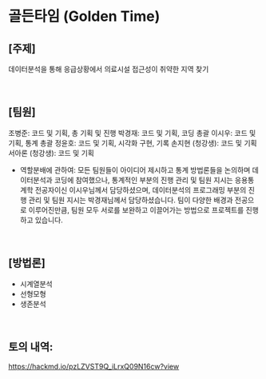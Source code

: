 # 골든타임 (Golden Time)

## [주제] 
데이터분석을 통해 응급상황에서 의료시설 접근성이 취약한 지역 찾기

<br>

## [팀원]
조병준: 코드 및 기획, 총 기획 및 진행
박경재: 코드 및 기획, 코딩 총괄
이시우: 코드 및 기획, 통계 총괄
정윤호: 코드 및 기획, 시각화 구현, 기록
손지현 (청강생): 코드 및 기획
서아론 (청강생): 코드 및 기획 


* 역할분배에 관하여: 모든 팀원들이 아이디어 제시하고 통계 방법론들을 논의하며 데이터분석과 코딩에 참여했으나, 통계적인 부분의 진행 관리 및 팀원 지시는 응용통계학 전공자이신 이시우님께서 담당하셨으며, 데이터분석의 프로그래밍 부분의 진행 관리 및 팀원 지시는 박경재님께서 담당하셨습니다. 팀이 다양한 배경과 전공으로 이루어진만큼, 팀원 모두 서로를 보완하고 이끌어가는 방법으로 프로젝트를 진행하고 있습니다. 

<br>

## [방법론]
* 시계열분석
* 선형모형
* 생존분석

<br>

## 토의 내역:
https://hackmd.io/pzLZVST9Q_iLrxQ09N16cw?view